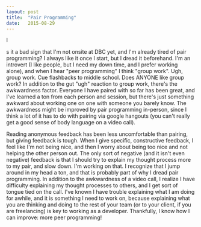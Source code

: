 ```yaml
---
layout: post
title:  "Pair Programming"
date:   2015-08-29
---
```


<p class="intro"><span class="dropcap">I</span><p>s it a bad sign that I'm not onsite at DBC yet, and I'm already tired of pair programming? I always like it once I start, but I dread it beforehand. I'm an introvert (I like people, but I need my down time, and I prefer working alone), and when I hear "peer programming" I think "group work". Ugh, group work. Cue flashbacks to middle school. Does ANYONE like group work? In addition to the gut "ugh" reaction to group work, there's the awkwardness factor. Everyone I have paired with so far has been great, and I've learned a ton from each person and session, but there's just something awkward about working one on one with someone you barely know. The awkwardness might be improved by pair programming in-person, since I think a lot of it has to do with pairing via google hangouts (you can't really get a good sense of body language on a video call).</p>

Reading anonymous feedback has been less uncomfortable than pairing, but giving feedback is tough. When I give specific, constructive feedback, I feel like I'm not being nice, and then I worry about being too nice and not helping the other person out. The only sort of negative (and it isn't even negative) feedback is that I should try to explain my thought process more to my pair, and slow down. I'm working on that. I recognize that I jump around in my head a ton, and that is probably part of why I dread pair programming. In addition to the awkwardness of a video call, I realize I have difficulty explaining my thought processes to others, and I get sort of tongue tied on the call. I've known I have trouble explaining what I am doing for awhile, and it is something I need to work on, because explaining what you are thinking and doing to the rest of your team (or to your client, if you are freelancing) is key to working as a developer. Thankfully, I know how I can improve: more peer programming!
